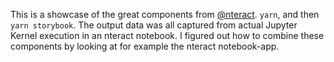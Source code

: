 This is a showcase of the great components from [@nteract](https://nteract.io). `yarn`, and then `yarn storybook`. The output data was all captured from actual Jupyter Kernel execution in an nteract notebook. I figured out how to combine these components by looking at for example the nteract notebook-app. 
